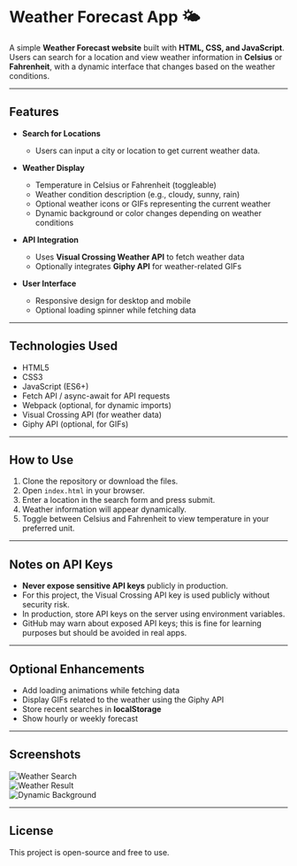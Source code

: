 # Weather Forecast App 🌤️

A simple **Weather Forecast website** built with **HTML, CSS, and JavaScript**.  
Users can search for a location and view weather information in **Celsius** or **Fahrenheit**, with a dynamic interface that changes based on the weather conditions.  

---

## Features

- **Search for Locations**
  - Users can input a city or location to get current weather data.
  
- **Weather Display**
  - Temperature in Celsius or Fahrenheit (toggleable)
  - Weather condition description (e.g., cloudy, sunny, rain)
  - Optional weather icons or GIFs representing the current weather
  - Dynamic background or color changes depending on weather conditions

- **API Integration**
  - Uses **Visual Crossing Weather API** to fetch weather data
  - Optionally integrates **Giphy API** for weather-related GIFs

- **User Interface**
  - Responsive design for desktop and mobile
  - Optional loading spinner while fetching data

---

## Technologies Used

- HTML5
- CSS3
- JavaScript (ES6+)
- Fetch API / async-await for API requests
- Webpack (optional, for dynamic imports)
- Visual Crossing API (for weather data)
- Giphy API (optional, for GIFs)

---

## How to Use

1. Clone the repository or download the files.
2. Open `index.html` in your browser.
3. Enter a location in the search form and press submit.
4. Weather information will appear dynamically.
5. Toggle between Celsius and Fahrenheit to view temperature in your preferred unit.

---

## Notes on API Keys

- **Never expose sensitive API keys** publicly in production.
- For this project, the Visual Crossing API key is used publicly without security risk.
- In production, store API keys on the server using environment variables.
- GitHub may warn about exposed API keys; this is fine for learning purposes but should be avoided in real apps.

---

## Optional Enhancements

- Add loading animations while fetching data
- Display GIFs related to the weather using the Giphy API
- Store recent searches in **localStorage**
- Show hourly or weekly forecast

---

## Screenshots

![Weather Search](screenshots/weather-search.png)  
![Weather Result](screenshots/weather-result.png)  
![Dynamic Background](screenshots/dynamic-background.png)  

---

## License

This project is open-source and free to use.
